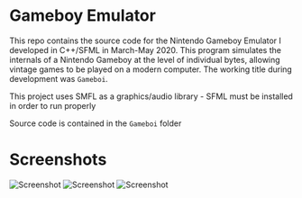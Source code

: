# Gameboy Emulator
This repo contains the source code for the Nintendo Gameboy Emulator I developed in C++/SFML in March-May 2020. This program simulates the internals of a Nintendo Gameboy at the level of individual bytes, allowing vintage games to be played on a modern computer. The working title during development was `Gameboi`.

This project uses SMFL as a graphics/audio library - SFML must be installed in order to run properly

Source code is contained in the `Gameboi` folder

# Screenshots

![Screenshot](https://i.postimg.cc/K8t6mKTM/Screen-Shot-2023-02-14-at-22-13-11.png)
![Screenshot](https://i.postimg.cc/Xv8tyTQN/Screen-Shot-2023-02-14-at-22-13-43.png)
![Screenshot](https://i.postimg.cc/g0dfjYyB/Screen-Shot-2023-02-14-at-22-14-35.png)
